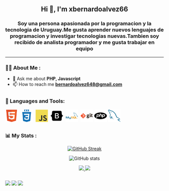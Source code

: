 
<div id="header" align="center">
  <h2 align="center">Hi 👋, I'm xbernardoalvez66</h2>
   <h3 align="center">Soy una persona apasionada por la programacion y la tecnologia de Uruguay.Me gusta aprender nuevos lenguajes de programacion y investigar tecnologias nuevas.Tambien soy recibido  de analista programador y me gusta trabajar en equipo </h3>
</div>


----

### 👨‍💻 About Me :


- 💬 Ask me about **PHP, Javascript**
-  📫 How to reach me **bernardoalvez648@gmail.com**


 ##

<div align="left">
    <h3>🔨 Languages and Tools:</h3>
    <div>
        <img src="https://github.com/devicons/devicon/blob/master/icons/html5/html5-original.svg" title="HTML5" alt="HTML" width="40" height="40"/>&nbsp;
        <img src="https://github.com/devicons/devicon/blob/master/icons/css3/css3-plain-wordmark.svg"  title="CSS3" alt="CSS" width="40" height="40"/>&nbsp;
        <img src="https://github.com/devicons/devicon/blob/master/icons/javascript/javascript-original.svg" title="JavaScript" alt="JavaScript" width="40" height="40"/>&nbsp;
        <img src="https://github.com/devicons/devicon/blob/master/icons/bootstrap/bootstrap-plain.svg" title="Bootstrap" alt="Bootstrap" width="40" height="40"/>&nbsp;
        <img src="https://github.com/devicons/devicon/blob/master/icons/mysql/mysql-original-wordmark.svg" title="MySQL"  alt="MySQL" width="40" height="40"/>&nbsp;
        <img src="https://github.com/devicons/devicon/blob/master/icons/git/git-original-wordmark.svg" title="Git" **alt="Git" width="40" height="40"/>
        <img src="https://github.com/devicons/devicon/blob/master/icons/php/php-plain.svg" title="php" **alt="php" width="40" height="40"/>
        <img src="https://github.com/devicons/devicon/blob/master/icons/mysql/mysql-plain.svg" title="sql" **alt="sql" width="40" height="40"/>
      </div>
</div>

 ##


### 📊 My Stats :
<div align="center">
  
[![GitHub Streak](http://github-readme-streak-stats.herokuapp.com?user=xbernardoalvez66&theme=onedark)](https://git.io/streak-stats)

![GitHub stats](https://github-readme-stats.vercel.app/api?username=xbernardoalvez66&show_icons=true&theme=tokyonight)


  <a href="https://github.com/xbernardoalvez66 ">
  <img height="180em" src="https://github-readme-stats.vercel.app/api?username=xbernardoalvez66&show_icons=true&theme=tokyonight&include_all_commits=true&count_private=true"/>
  <img height="180em" src="https://github-readme-stats.vercel.app/api/top-langs/?username=xbernardoalvez66&layout=compact&langs_count=7&theme=highcontrast"/>
</div>

 ##

<div> 
  <a href = "mailto:bernardoalvez648@gmail.com"><img src="https://img.shields.io/badge/-Gmail-%23333?style=for-the-badge&logo=gmail&logoColor=white" target="_blank"></a>
  <a href="https://www.linkedin.com/in/bernardo-alvez-gil-b3026316b" target="_blank"><img src="https://img.shields.io/badge/-LinkedIn-%230077B5?style=for-the-badge&logo=linkedin&logoColor=white" target="_blank"></a> 
<a href="+598 98 056 501" target="_blank"><img src="https://img.shields.io/badge/WhatsApp-25D366?style=for-the-badge&logo=whatsapp&logoColor=white" target="_blank"></a> 
  
  </div>
  
